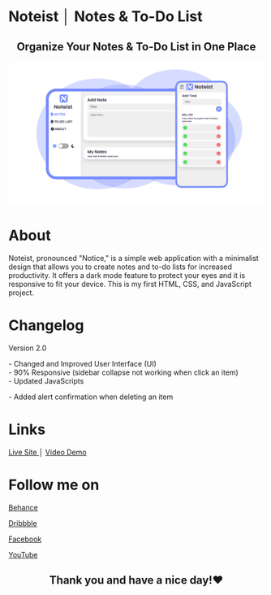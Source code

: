 # Noteist │ Notes & To-Do List
<h2 align="center"> Organize Your Notes & To-Do List in One Place </h2>

![about](https://github.com/jmprz/noteist/blob/3f7f7c7c81376986e07cdaa7d769c88fea772240/images/about.svg)

<h1> About </h1>
Noteist, pronounced "Notice," is a simple web application with a minimalist design that allows you to create notes and to-do lists for increased productivity. It offers a dark mode feature to protect your eyes and it is responsive to fit your device. This is my first HTML, CSS, and JavaScript project.

<h1> Changelog </h1>
Version 2.0
<p> - Changed and Improved User Interface (UI)<br>
- 90% Responsive (sidebar collapse not working when click an item)<br>
- Updated JavaScripts <p>
- Added alert confirmation when deleting an item

<h1> Links </h1>

<a href="https://noteist.vercel.app" target="_blank"> Live Site </a> │ <a href="https://youtu.be/3PZ6Ljc_eFs" target="_blank"> Video Demo </a> 

<h1>Follow me on </h1>
<p> <a href="https://www.behance.net/jmpstudio" target="_blank"> Behance </a> </p>
<p>  <a href="https://www.dribbble.com/jmpstudio" target="_blank"> Dribbble </a> </p>
<p> <a href="https://www.facebook.com/jmpstudio.designs"  target="_blank"> Facebook </a> </p>
<p>  <a href="https://www.youtube.com/channel/UCmHTFfv3mFSnEE9I20X2GvA" target="_blank"> YouTube </a> </p>

<h2 align="center"> Thank you and have a nice day!❤ </h2>
